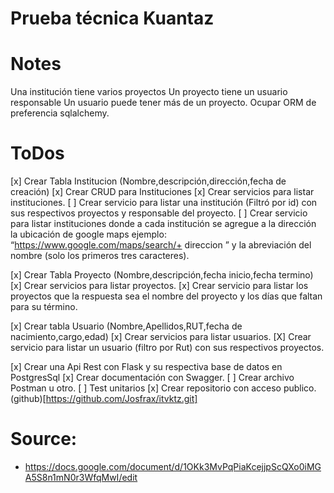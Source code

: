 # Prueba técnica Kuantaz

# Notes
Una institución tiene varios proyectos 
Un proyecto tiene un usuario responsable
Un usuario puede tener más de un proyecto.
Ocupar ORM de preferencia sqlalchemy.

# ToDos
[x] Crear Tabla Institucion (Nombre,descripción,dirección,fecha de creación)
[x] Crear CRUD para Instituciones
[x] Crear servicios para listar instituciones.
[ ] Crear servicio para listar una institución (Filtró por id) con sus respectivos proyectos y responsable del proyecto.
[ ] Crear servicio para listar instituciones donde a cada institución se agregue a la dirección la ubicación de google maps ejemplo: “https://www.google.com/maps/search/+ direccion ” y la abreviación del nombre (solo los primeros tres caracteres).

[x] Crear Tabla Proyecto (Nombre,descripción,fecha inicio,fecha termino)
[x] Crear servicios para listar proyectos.
[x] Crear servicio para listar los proyectos que la respuesta sea el nombre del proyecto y los días que faltan para su término. 

[x] Crear tabla Usuario (Nombre,Apellidos,RUT,fecha de nacimiento,cargo,edad)
[x] Crear servicios para listar usuarios.
[X] Crear servicio para listar un usuario (filtro por Rut) con sus respectivos proyectos.

[x] Crear una Api Rest con Flask y su respectiva base de datos en PostgresSql
[x] Crear documentación con Swagger.
[ ] Crear archivo Postman u otro.
[ ] Test unitarios
[x] Crear repositorio con acceso publico. 
    (github)[https://github.com/Josfrax/itvktz.git]


# Source:
- https://docs.google.com/document/d/1OKk3MvPqPiaKcejjpScQXo0iMGA5S8n1mN0r3WfqMwI/edit